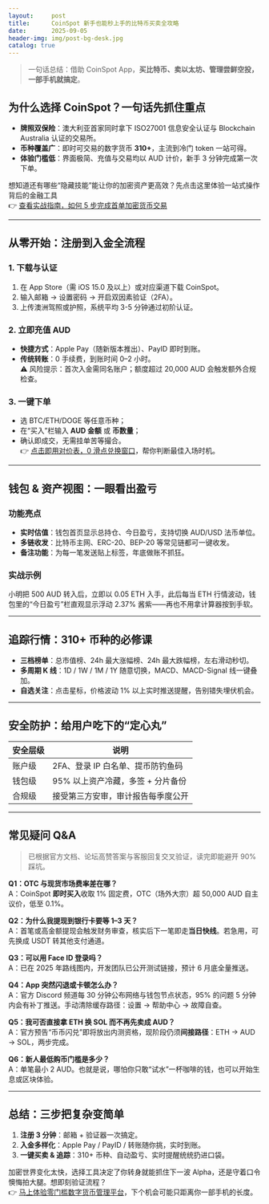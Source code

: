 ```yaml
---
layout:     post
title:      CoinSpot 新手也能秒上手的比特币买卖全攻略
date:       2025-09-05
header-img: img/post-bg-desk.jpg
catalog: true
---
```


> 一句话总结：借助 CoinSpot App，**买比特币、卖以太坊、管理尝鲜空投，一部手机就搞定**。

## 为什么选择 CoinSpot？一句话先抓住重点

- **牌照双保险**：澳大利亚首家同时拿下 ISO27001 信息安全认证与 Blockchain Australia 认证的交易所。  
- **币种覆盖广**：即时可交易的数字货币 **310+**，主流到冷门 token 一站可得。  
- **体验门槛低**：界面极简、充值与交易均以 AUD 计价，新手 3 分钟完成第一次下单。  

想知道还有哪些“隐藏技能”能让你的加密资产更高效？先点击这里体验一站式操作背后的金融工具  
👉 [查看实战指南，如何 5 步完成首单加密货币交易](https://okxdog.com/)

---

## 从零开始：注册到入金全流程

### 1. 下载与认证
1. 在 App Store（需 iOS 15.0 及以上）或对应渠道下载 CoinSpot。  
2. 输入邮箱 → 设置密码 → 开启双因素验证（2FA）。  
3. 上传澳洲驾照或护照，系统平均 3-5 分钟通过初阶认证。

### 2. 立即充值 AUD
- **快捷方式**：Apple Pay（随新版本推出）、PayID 即时到账。  
- **传统转账**：0 手续费，到账时间 0–2 小时。  
⚠️ 风险提示：首次入金需同名账户；额度超过 20,000 AUD 会触发额外合规检查。

### 3. 一键下单
- 选 BTC/ETH/DOGE 等任意币种；  
- 在“买入”栏输入 **AUD 金额** 或 **币数量**；  
- 确认即成交，无需挂单苦等撮合。  
👉 [点击即用对价表，0 滑点兑换窗口](https://okxdog.com/)，帮你判断最佳入场时机。

---

## 钱包 & 资产视图：一眼看出盈亏

### 功能亮点
- **实时估值**：钱包首页显示总持仓、今日盈亏，支持切换 AUD/USD 法币单位。  
- **多链收发**：比特币主网、ERC-20、BEP-20 等常见链都可一键收发。  
- **备注功能**：为每一笔发送贴上标签，年底做账不抓狂。

### 实战示例
小明把 500 AUD 转入后，立即以 0.05 ETH 入手，此后每当 ETH 行情波动，钱包里的“今日盈亏”栏直观显示浮动 2.37% 酱紫——再也不用拿计算器按到手软。

---

## 追踪行情：310+ 币种的必修课

- **三档榜单**：总市值榜、24h 最大涨幅榜、24h 最大跌幅榜，左右滑动秒切。  
- **多周期 K 线**：1D / 1W / 1M / 1Y 随意切换，MACD、MACD-Signal 线一键叠加。  
- **自选关注**：点击星标，价格波动 1% 以上实时推送提醒，告别错失埋伏机会。

---

## 安全防护：给用户吃下的“定心丸”

| 安全层级 | 说明 |
|---|---|
| 账户级 | 2FA、登录 IP 白名单、提币防钓鱼码 |
| 钱包级 | 95% 以上资产冷藏，多签 + 分片备份 |
| 合规级 | 接受第三方安审，审计报告每季度公开 |

---

## 常见疑问 Q&A

> 已根据官方文档、论坛高赞答案与客服回复交叉验证，读完即能避开 90% 踩坑。

**Q1：OTC 与现货市场费率差在哪？**  
A：CoinSpot **即时买入**收取 1% 固定费，OTC（场外大宗）超 50,000 AUD 自主议价，低至 0.1%。

**Q2：为什么我提现到银行卡要等 1–3 天？**  
A：首笔或高金额提现会触发财务审查，核实后下一笔即走**当日快线**。若急用，可先换成 USDT 转其他支付通道。

**Q3：可以用 Face ID 登录吗？**  
A：已在 2025 年路线图内，开发团队已公开测试链接，预计 6 月底全量推送。

**Q4：App 突然闪退或卡顿怎么办？**  
A：官方 Discord 频道每 30 分钟公布网络与钱包节点状态，95% 的问题 5 分钟内会有补丁推送。手动清除缓存路径：设置 → 帮助中心 → 故障自查。

**Q5：我可否直接拿 ETH 换 SOL 而不再先卖成 AUD？**  
A：官方预告“币币闪兑”即将放出内测资格，现阶段仍须**间接路径**：ETH → AUD → SOL，两步完成。

**Q6：新人最低购币门槛是多少？**  
A：单笔最小 2 AUD。也就是说，哪怕你只敢“试水”一杯咖啡的钱，也可以开始生息或区块体验。

---

## 总结：三步把复杂变简单

1. **注册 3 分钟**：邮箱 + 验证器一次搞定。  
2. **入金多样化**：Apple Pay / PayID / 转账随你挑，实时到账。  
3. **一键买卖 & 追踪**：310+ 币种、自动盈亏、实时提醒统统扔进口袋。  

加密世界变化太快，选择工具决定了你转身就能抓住下一波 Alpha，还是守着口令懊悔拍大腿。想即刻验证流程？  
👉 [马上体验零门槛数字货币管理平台](https://okxdog.com/)，下个机会可能只距离你一部手机的长度。